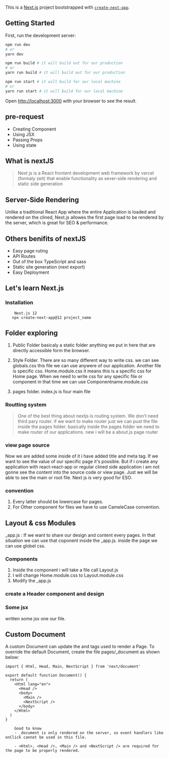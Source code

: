 This is a [Next.js](https://nextjs.org/) project bootstrapped with [`create-next-app`](https://github.com/vercel/next.js/tree/canary/packages/create-next-app).

## Getting Started

First, run the development server:

```bash
npm run dev
# or
yarn dev

npm run build # it will build out for our production
# or
yarn run build # it will build out for our production 

npm run start # it will build for our local machine
# or
yarn run start # it will build for our local machine
```

Open [http://localhost:3000](http://localhost:3000) with your browser to see the result.

<!-- Befor learning nextJS -->

## pre-request

- Creating Component
- Using JSX
- Passing Props
- Using state

## What is nextJS
> Next js is a React frontent development web framework by vercel (formaly zeit)
> that enable functionality as sever-side rendering and static side generation

## Server-Side Rendering
Unlike a traditional React App where the entire Application is loaded and rendered on the clined,
Next.js allowes the first page load to be rendered by the server, which is great for SEO & performance.


## Others benifits of nextJS
- Easy page ruting
- API Routes
- Out of the box TypeScript and sass
- Static site generation (next export)
- Easy Deployment



## Let's learn Next.js

### Installation
``` 
    Next.js 12
   npx create-next-app@12 project_name
```

## Folder exploring
1. Public Folder basicaly a static folder anything we put in here that are directly accessible form  the browser.

2. Style Folder. There are so many different way to write css. we can see globals.css this file we can use anywere of our application. Another file is specific css. Home.module.css it means this is a specific css for Home page. When we need to write css for any specific file or component in that time we can use Componentname.module.css

3. pages folder. index.js is four main file

### Routting system
> One of the best thing about nextjs is routing system.
> We don't need third pary router.
> if we want to make router just we can pust the file inside the pages folder. 
> basically inside the pages folder we need to make router of our applications.
> new i will be a about.js page router

### view page source
Now we are added some <Head> </Head> inside of it i have added title and meta tag. If we want to see the value of our specific page it's possible. But if i create any application with react-react-app or regular clined side application i am not gonne see the content into the source code or view page. Just we will be able to see the main or root file. Next js is very good for ESO.


### convention
1. Every latter should be lowercase for pages. 
2. For Other component for files we have to use CameleCase convention. 


## Layout & css Modules

_app.js : If we want to share our design and content every pages. In that situation we can use that coponent inside the _app.js. inside the page we can use globel css.

### Components
1. Inside the component i will take a file call Layout.js
2. I will change Home.module.css to Layout.module.css
3. Modify the _app.js


### create a Header component and design 

### Some jsx 
written some jsx one our file. 

## Custom Document
A custom Document can update the <html> and <body> tags used to render a Page.
To override the default Document, create the file pages/_document as shown below:
```
import { Html, Head, Main, NextScript } from 'next/document'

export default function Document() {
  return (
    <Html lang="en">
      <Head />
      <body>
        <Main />
        <NextScript />
      </body>
    </Html>
  )
}
```

```
    Good to know
    - _document is only rendered on the server, so event handlers like onClick cannot be used in this file.

    - <Html>, <Head />, <Main /> and <NextScript /> are required for the page to be properly rendered.
```

